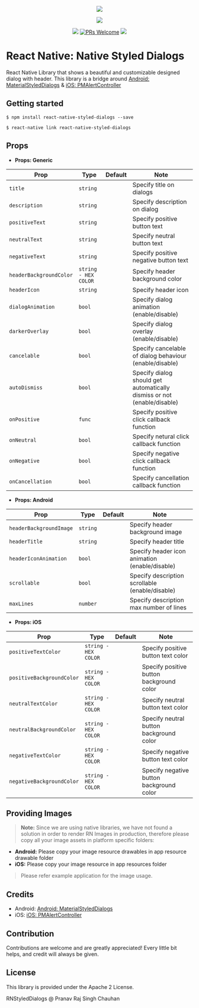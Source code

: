 

<p align="center">
  <img src="https://raw.githubusercontent.com/javiersantos/MaterialStyledDialogs/master/Screenshots/banner.png" />
</p>

<p align="center">
  <img src="https://raw.githubusercontent.com/pmusolino/PMAlertController/master/preview_pmalertacontroller.png" />
</p>


<p align="center">
  <a href="https://www.npmjs.com/package/react-native-styled-dialogs"><img src="http://img.shields.io/npm/v/react-native-styled-dialogs.svg?style=flat" /></a>
  <a href="https://github.com/prscX/react-native-styled-dialogs/pulls"><img alt="PRs Welcome" src="https://img.shields.io/badge/PRs-welcome-brightgreen.svg" /></a>
  <a href="https://github.com/prscX/react-native-styled-dialogs#License"><img src="https://img.shields.io/npm/l/react-native-styled-dialogs.svg?style=flat" /></a>
</p>



# React Native: Native Styled Dialogs
React Native Library that shows a beautiful and customizable designed dialog with header. This library is a bridge around [Android: MaterialStyledDialogs](https://github.com/javiersantos/) & [iOS: PMAlertController](https://github.com/pmusolino/PMAlertController)


## Getting started

`$ npm install react-native-styled-dialogs --save`

`$ react-native link react-native-styled-dialogs`


## Props

- **Props: Generic**

| Prop              | Type       | Default | Note                                                                                                       |
| ----------------- | ---------- | ------- | ---------------------------------------------------------------------------------------------------------- |
| `title`       | `string`     |         | Specify title on dialogs
| `description`       | `string`     |         | Specify description on dialog
| `positiveText`       | `string`     |         | Specify positive button text
| `neutralText`       | `string`     |         | Specify neutral button text
| `negativeText`       | `string`     |         | Specify positive negative button text
| `headerBackgroundColor`       | `string - HEX COLOR`     |         | Specify header background color
| `headerIcon`       | `string`     |         | Specify header icon
| `dialogAnimation`       | `bool`     |         | Specify dialog animation (enable/disable)
| `darkerOverlay`       | `bool`     |         | Specify dialog overlay (enable/disable)
| `cancelable`       | `bool`     |         | Specify cancelable of dialog behaviour (enable/disable)
| `autoDismiss`       | `bool`     |         | Specify dialog should get automatically dismiss or not (enable/disable)
| `onPositive`       | `func`     |         | Specify positive click callback function
| `onNeutral`       | `bool`     |         | Specify netural click callback function
| `onNegative`       | `bool`     |         | Specify negative click callback function
| `onCancellation`       | `bool`     |         | Specify cancellation callback function



- **Props: Android**

| Prop              | Type       | Default | Note                                                                                                       |
| ----------------- | ---------- | ------- | ---------------------------------------------------------------------------------------------------------- |
| `headerBackgroundImage`       | `string`     |         | Specify header background image
| `headerTitle`       | `string`     |         | Specify header title
| `headerIconAnimation`       | `bool`     |         | Specify header icon animation (enable/disable)
| `scrollable`       | `bool`     |         | Specify description scrollable (enable/disable)
| `maxLines`       | `number`     |         | Specify description max number of lines


- **Props: iOS**

| Prop              | Type       | Default | Note                                                                                                       |
| ----------------- | ---------- | ------- | ---------------------------------------------------------------------------------------------------------- |
| `positiveTextColor`      | `string - HEX COLOR`     |         | Specify positive button text color
| `positiveBackgroundColor`      | `string - HEX COLOR`     |         | Specify positive button background color
| `neutralTextColor`      | `string - HEX COLOR`     |         | Specify neutral button text color
| `neutralBackgroundColor`      | `string - HEX COLOR`     |         | Specify neutral button background color
| `negativeTextColor`      | `string - HEX COLOR`     |         | Specify negative button text color
| `negativeBackgroundColor`      | `string - HEX COLOR`     |         | Specify negative button background color


## Providing Images

> **Note:** Since we are using native libraries, we have not found a solution in order to render RN Images in production, therefore please copy all your image assets in platform specific folders:

- **Android:** Please copy your image resource drawables in app resource drawable folder
- **iOS:** Please copy your image resource in app resources folder

> Please refer example application for the image usage.


## Credits

- Android: [Android: MaterialStyledDialogs](https://github.com/javiersantos/)
- iOS: [iOS: PMAlertController](https://github.com/pmusolino/PMAlertController)

## Contribution
Contributions are welcome and are greatly appreciated! Every little bit helps, and credit will always be given.


## License
This library is provided under the Apache 2 License.

RNStyledDialogs @ Pranav Raj Singh Chauhan

